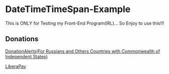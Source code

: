 # DateTimeTimeSpan-Example
This is ONLY for Testing my Front-End Program(IRL)... So Enjoy to use this!!!

## Donations

[DonationAlerts(For Russians and Others Countries with Commonwealth of Independent States)](https://donationalerts.com/r/rikkomatsumato)

[LiberaPay](https://liberapay.com/RikkoMatsumatoOfficial/donate)
